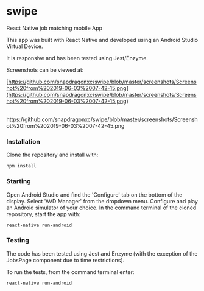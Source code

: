 # swipe
React Native job matching mobile App

This app was built with React Native and developed using an Android Studio Virtual Device.<br>

It is responsive and has been tested using Jest/Enzyme.<br>

Screenshots can be viewed at:<br>

[https://github.com/snapdragonxc/swipe/blob/master/screenshots/Screenshot%20from%202019-06-03%2007-42-15.png](https://github.com/snapdragonxc/swipe/blob/master/screenshots/Screenshot%20from%202019-06-03%2007-42-15.png)

<br>
https://github.com/snapdragonxc/swipe/blob/master/screenshots/Screenshot%20from%202019-06-03%2007-42-45.png

<br>


### Installation

Clone the repository and install with:<br>

```
npm install
```

### Starting

Open Android Studio and find the 'Configure' tab on the bottom of the display. Select 'AVD Manager' from the dropdown menu. Configure and play an Android simulator of your choice. In the command terminal of the cloned repository, start the app with:<br>

```
react-native run-android
```

### Testing

The code has been tested using Jest and Enzyme (with the exception of the JobsPage component due to time restrictions).<br>

To run the tests, from the command terminal enter:<br>

```
react-native run-android
```




